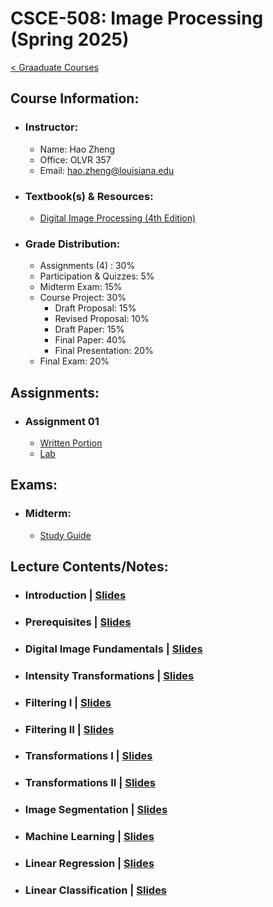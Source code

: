 # CSCE-508: Image Processing (Spring 2025)
[< Graaduate Courses](../README.md)

## Course Information:

* ### Instructor:

    * Name: Hao Zheng
    * Office: OLVR 357
    * Email: hao.zheng@louisiana.edu

* ### Textbook(s) & Resources:

    * [Digital Image Processing (4th Edition)](../../../books/Digital-Image-Processing/README.md)

* ### Grade Distribution:
    * Assignments (4) : 30%
    * Participation & Quizzes: 5%
    * Midterm Exam: 15%
    * Course Project: 30%
        * Draft Proposal: 15%
        * Revised Proposal: 10%
        * Draft Paper: 15%
        * Final Paper: 40%
        * Final Presentation: 20%
    * Final Exam: 20%

## Assignments:
* ### Assignment 01
    * [Written Portion](./_assignments_/01-written-portion.pdf)
    * [Lab](./_assignments_/01-lab.ipynb)

## Exams:
* ### Midterm:
    * [Study Guide](./_exams_/midterm-exam-study-guide.md)

## Lecture Contents/Notes:

* ### Introduction | [Slides](./_lectures_/01_Introduction.pdf)
* ### Prerequisites | [Slides](./_lectures_/02_Prerequisites.pdf)
* ### Digital Image Fundamentals | [Slides](./_lectures_/03_Digital-Image-Fundamentals.pdf)
* ### Intensity Transformations | [Slides](./_lectures_/04_Intensity-Transformation.pdf)
* ### Filtering I | [Slides](./_lectures_/05_Filtering-I.pdf)
* ### Filtering II | [Slides](./_lectures_/06_Filtering-II.pdf)
* ### Transformations I | [Slides](./_lectures_/07_Transformation-I.pdf)
* ### Transformations II | [Slides](./_lectures_/08_Transformation-II.pdf)
* ### Image Segmentation | [Slides](./_lectures_/09_Image-Segmentation.pdf)
* ### Machine Learning | [Slides](./_lectures_/10_Machine-Learning.pdf)
* ### Linear Regression | [Slides](./_lectures_/11_Linear-Regression.pdf)
* ### Linear Classification | [Slides](./_lectures_/12_Linear-Classification.pdf)